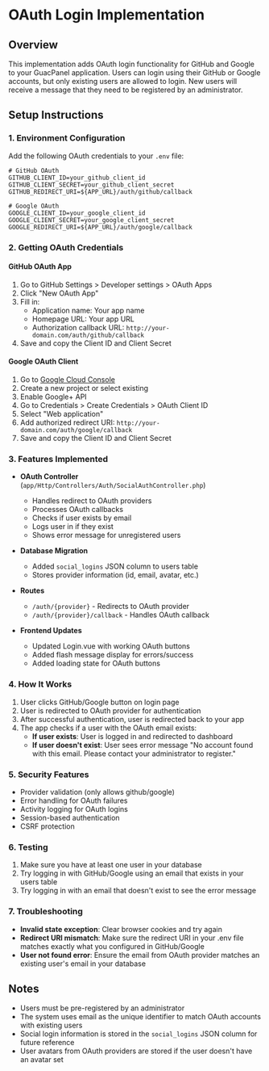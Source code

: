 # OAuth Login Implementation

## Overview
This implementation adds OAuth login functionality for GitHub and Google to your GuacPanel application. Users can login using their GitHub or Google accounts, but only existing users are allowed to login. New users will receive a message that they need to be registered by an administrator.

## Setup Instructions

### 1. Environment Configuration

Add the following OAuth credentials to your `.env` file:

```env
# GitHub OAuth
GITHUB_CLIENT_ID=your_github_client_id
GITHUB_CLIENT_SECRET=your_github_client_secret
GITHUB_REDIRECT_URI=${APP_URL}/auth/github/callback

# Google OAuth
GOOGLE_CLIENT_ID=your_google_client_id
GOOGLE_CLIENT_SECRET=your_google_client_secret
GOOGLE_REDIRECT_URI=${APP_URL}/auth/google/callback
```

### 2. Getting OAuth Credentials

#### GitHub OAuth App
1. Go to GitHub Settings > Developer settings > OAuth Apps
2. Click "New OAuth App"
3. Fill in:
   - Application name: Your app name
   - Homepage URL: Your app URL
   - Authorization callback URL: `http://your-domain.com/auth/github/callback`
4. Save and copy the Client ID and Client Secret

#### Google OAuth Client
1. Go to [Google Cloud Console](https://console.cloud.google.com/)
2. Create a new project or select existing
3. Enable Google+ API
4. Go to Credentials > Create Credentials > OAuth Client ID
5. Select "Web application"
6. Add authorized redirect URI: `http://your-domain.com/auth/google/callback`
7. Save and copy the Client ID and Client Secret

### 3. Features Implemented

- **OAuth Controller** (`app/Http/Controllers/Auth/SocialAuthController.php`)
  - Handles redirect to OAuth providers
  - Processes OAuth callbacks
  - Checks if user exists by email
  - Logs user in if they exist
  - Shows error message for unregistered users

- **Database Migration**
  - Added `social_logins` JSON column to users table
  - Stores provider information (id, email, avatar, etc.)

- **Routes**
  - `/auth/{provider}` - Redirects to OAuth provider
  - `/auth/{provider}/callback` - Handles OAuth callback

- **Frontend Updates**
  - Updated Login.vue with working OAuth buttons
  - Added flash message display for errors/success
  - Added loading state for OAuth buttons

### 4. How It Works

1. User clicks GitHub/Google button on login page
2. User is redirected to OAuth provider for authentication
3. After successful authentication, user is redirected back to your app
4. The app checks if a user with the OAuth email exists:
   - **If user exists**: User is logged in and redirected to dashboard
   - **If user doesn't exist**: User sees error message "No account found with this email. Please contact your administrator to register."

### 5. Security Features

- Provider validation (only allows github/google)
- Error handling for OAuth failures
- Activity logging for OAuth logins
- Session-based authentication
- CSRF protection

### 6. Testing

1. Make sure you have at least one user in your database
2. Try logging in with GitHub/Google using an email that exists in your users table
3. Try logging in with an email that doesn't exist to see the error message

### 7. Troubleshooting

- **Invalid state exception**: Clear browser cookies and try again
- **Redirect URI mismatch**: Make sure the redirect URI in your .env file matches exactly what you configured in GitHub/Google
- **User not found error**: Ensure the email from OAuth provider matches an existing user's email in your database

## Notes

- Users must be pre-registered by an administrator
- The system uses email as the unique identifier to match OAuth accounts with existing users
- Social login information is stored in the `social_logins` JSON column for future reference
- User avatars from OAuth providers are stored if the user doesn't have an avatar set
